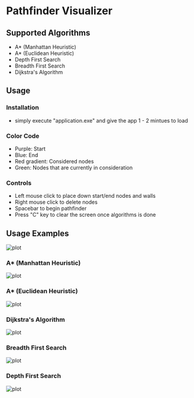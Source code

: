 
# Pathfinder Visualizer



## Supported Algorithms

- A* (Manhattan Heuristic)
- A* (Euclidean Heuristic)
- Depth First Search 
- Breadth First Search 
- Dijkstra's Algorithm 



## Usage

### Installation
- simply execute "application.exe" and give the app 1 - 2 mintues to load

### Color Code

- Purple: Start
- Blue: End
- Red gradient: Considered nodes 
- Green: Nodes that are currently in consideration

### Controls
- Left mouse click to place down start/end nodes and walls
- Right mouse click to delete nodes
- Spacebar to begin pathfinder
- Press "C" key to clear the screen once algorithms is done


## Usage Examples

![plot](./images/random.png)

### A* (Manhattan Heuristic)
![plot](./images/a_star_man.png)

### A* (Euclidean Heuristic)
![plot](./images/a_star_euc.png)

### Dijkstra's Algorithm 
![plot](./images/dijkstra.png)

### Breadth First Search 
![plot](./images/bfs.png)

### Depth First Search 
![plot](./images/dfs.png)

